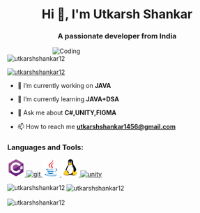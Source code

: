<h1 align="center">Hi 👋, I'm Utkarsh Shankar</h1>
<h3 align="center">A passionate developer from India</h3>
<img align = "right" alt = "Coding" width="400" src = "https://media.tenor.com/_h_1fcwEkHYAAAAM/studying-windy.gifalt=media&token=91c0c7b2-93c3-4029-b011-1a8703c5730d)">
<p align="left"> <img src="https://komarev.com/ghpvc/?username=utkarshshankar12&label=Profile%20views&color=0e75b6&style=flat" alt="utkarshshankar12" /> </p>

<p align="left"> <a href="https://github.com/ryo-ma/github-profile-trophy"><img src="https://github-profile-trophy.vercel.app/?username=utkarshshankar12" alt="utkarshshankar12" /></a> </p>

- 🔭 I’m currently working on **JAVA**

- 🌱 I’m currently learning **JAVA+DSA**

- 💬 Ask me about **C#,UNITY,FIGMA**

- 📫 How to reach me **utkarshshankar1456@gmail.com**



<h3 align="left">Languages and Tools:</h3>
<p align="left"> <a href="https://www.w3schools.com/cs/" target="_blank" rel="noreferrer"> <img src="https://raw.githubusercontent.com/devicons/devicon/master/icons/csharp/csharp-original.svg" alt="csharp" width="40" height="40"/> </a> <a href="https://git-scm.com/" target="_blank" rel="noreferrer"> <img src="https://www.vectorlogo.zone/logos/git-scm/git-scm-icon.svg" alt="git" width="40" height="40"/> </a> <a href="https://www.java.com" target="_blank" rel="noreferrer"> <img src="https://raw.githubusercontent.com/devicons/devicon/master/icons/java/java-original.svg" alt="java" width="40" height="40"/> </a> <a href="https://www.linux.org/" target="_blank" rel="noreferrer"> <img src="https://raw.githubusercontent.com/devicons/devicon/master/icons/linux/linux-original.svg" alt="linux" width="40" height="40"/> </a> <a href="https://unity.com/" target="_blank" rel="noreferrer"> <img src="https://www.vectorlogo.zone/logos/unity3d/unity3d-icon.svg" alt="unity" width="40" height="40"/> </a> </p>

<p><img align="left" src="https://github-readme-stats.vercel.app/api/top-langs?username=utkarshshankar12&show_icons=true&locale=en&layout=compact" alt="utkarshshankar12" /></p>

<p>&nbsp;<img align="center" src="https://github-readme-stats.vercel.app/api?username=utkarshshankar12&show_icons=true&locale=en" alt="utkarshshankar12" /></p>

<p><img align="center" src="https://github-readme-streak-stats.herokuapp.com/?user=utkarshshankar12&" alt="utkarshshankar12" /></p>
